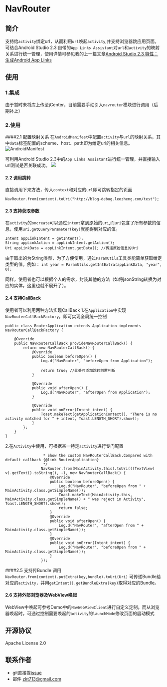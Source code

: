 # NavRouter

## 简介
支持给`activity`绑定url，从而利用`url`唤起`activity`,并支持浏览器跳应用页面。可结合Android Studio 2.3 自带的`App Links Assistant`对`url`和`activity`的映射关系进行统一管理，使用详情可参见我的上一篇文章[Android Studio 2.3 特性：生成Android App Links](http://blog.leomobile.top/2017/03/20/Android%20Studio%202.3%20%E7%89%B9%E6%80%A7%EF%BC%9A%E7%94%9F%E6%88%90Android%20App%20Links/)

## 使用
### 1.集成
由于暂时未将库上传至jCenter，目前需要手动引入`navrouter`模块进行调用（后期补上）
### 2.使用
####2.1 配置映射关系
在`AndroidManifest`中配置`activity`与`url`的映射关系，其中`data`标签配置的scheme、host、path即为给定url的相关信息。
![AndroidManifest](http://upload-images.jianshu.io/upload_images/1894569-9c45a76ffb1e63c8.png?imageMogr2/auto-orient/strip%7CimageView2/2/w/1240)

可利用Android Studio 2.3中的`App Links Assistant`进行统一管理，并直接输入url测试是否关联成功。
![](http://upload-images.jianshu.io/upload_images/1894569-8a85a544c4f72d42.png?imageMogr2/auto-orient/strip%7CimageView2/2/w/1240)

#### 2.2 调用跳转
直接调用下来方法，传入`context`和对应的`url`即可跳转指定的页面

```
NavRouter.from(context).toUri("http://blog-debug.leozheng.com/test");
```
#### 2.3 支持获取参数
在`activity`的`oncreate`可以通过`intent`拿到原始的`uri`,而`uri`包含了所有参数的信息，使用`uri.getQueryParameter(key)`就能得到对应的值。

```
Intent appLinkIntent = getIntent();
String appLinkAction = appLinkIntent.getAction();
Uri appLinkData = appLinkIntent.getData(); //传递原始信息的Uri
```
由于取出的为String类型，为了方便使用，通过`ParamUtils`工具类能简单获取给定类型的值。例如：
```int year = ParamUtils.getIntExtra(appLinkData, "year", 0);```

同样，使用者也可以根据个人的需求，封装其他的方法（如将jsonString转换为对应的实体，这里也就不展开了）。
#### 2.4 支持CallBack
使用者可以利用两种方法实现CallBack
1.在`Application`中实现`NavRouterCallBackFactory`，即可实现全局统一控制

```
public class RouterApplication extends Application implements NavRouterCallBackFactory {

    @Override
    public NavRouterCallBack provideNavRouterCallBack() {
        return new NavRouterCallBack() {
            @Override
            public boolean beforeOpen() {
                Log.d("NavRouter", "beforeOpen from Application");

                return true; //此处可添加跳转前置判断
            }

            @Override
            public void afterOpen() {
                Log.d("NavRouter", "afterOpen from Application");
            }

            @Override
            public void onError(Intent intent) {
                Toast.makeText(getApplicationContext(), "There is no activity matched for " + intent, Toast.LENGTH_SHORT).show();
            }
        };
    }
}
```

2.在`Activity`中使用，可根据某一特定`activity`进行专门配置

```          /**
                 * Show the custom NavRouterCallBack.Compared with default callback {@link RouterApplication}
                 */
                NavRouter.from(MainActivity.this).toUri(((TextView) v).getText().toString(), -1, new NavRouterCallBack() {
                    @Override
                    public boolean beforeOpen() {
                        Log.d("NavRouter", "beforeOpen from " + MainActivity.class.getSimpleName());
                        Toast.makeText(MainActivity.this, MainActivity.class.getSimpleName() + " was reject in Activity", Toast.LENGTH_SHORT).show();
                        return false;
                    }
                    @Override
                    public void afterOpen() {
                        Log.d("NavRouter", "afterOpen from " + MainActivity.class.getSimpleName());
                    }
                    @Override
                    public void onError(Intent intent) {
                        Log.d("NavRouter", "beforeOpen from " + MainActivity.class.getSimpleName());
                    }
                });
```

####2.5 支持传Bundle
调用`NavRouter.from(context).putExtra(key,bundle).toUri(Uri)` 可传递Bundle给对应的`activity`，并用`getIntent().getBundleExtra(key)`取得对应的Bundle。

#### 2.6 支持外部浏览器及WebView唤起
WebView中唤起可参考Demo中的`NavWebViewClient`进行自定义定制。而从浏览器唤起时，可通过控制需要唤起的`activity`的`launchMode`修改页面的启动模式



## 开源协议
Apache License 2.0

## 联系作者
- git直接提[issue](https://github.com/zktufo/NavRouter)
- 邮件 zkt713@gmail.com


